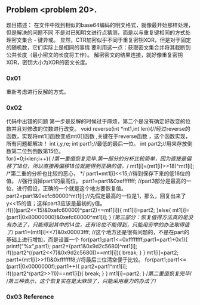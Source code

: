 ## Problem <problem 20>.<Break fixed-nonce CTR statistically>
题目描述：
在文件中找到相似的base64编码的明文格式，就像最开始那样处理，但是解决的问题不同
不是对已知明文进行点猜测，而是以与重复键相同的方式处理密文集合 - 键异或。
显然，CTR加密似乎不同于重复密钥XOR，但是对于固定的随机数，它们实际上是相同的事情
要利用这一点：获取密文集合并将其截断到公共长度（最小密文的长度将工作）。
解密密文的结果连接，就好像重复密钥XOR，密钥大小为XOR的密文长度。

### 0x01
重新考虑进行反解的方式。

### 0x02
代码中出错的问题
第一步是反解的时候过于麻烦，第二个是没有确定好改变的位数并且对修改的位数进行改变。
void reverse(int *mt1,int len){//经过reverse的函数，实现将mt1[]函数变成mt0[]函数 ,关键在于reverse函数 ，这个函数实现，所有问题都解决！ 
	int i,y,re;
	int part1;//最低的最后一位。
	int part2;//用来存放倒数第二位到倒数第15位。  
	for(i=0;i<len;i++){
	/*第一重值恢复完毕.第一部分的分析比较简单，因为直接是偏移了18位，所以直接再偏移18位就能得到正确的值。*/
	mt1[i]=(mt1[i]>>18)^mt1[i];
	/*第二重的分析也比较的恶心， */ 
	part1=mt1[i]<<15;//得到保存下来的低16位的值。
	//强行消掉part1的最高位。
	part1=part1&0xefffffff; 
	//part3部分是最高的一位，进行假设，正确的一个就是这个地方要恢复值。
	part2=part1&0xefc60000^mt1[i];//先假定最高的一位是1，那么，回复出来了y<<15的值；这样part3应该是最初的y值。 
	if((((part2<<15)&0xefc60000)^part2)==mt1[i]){
		mt1[i]=part2;
	}else{
		mt1[i]=(part1|0x80000000)&0xefc60000^mt1[i];
	}
	/*第三部分：恢复值得方法真的是没有办法了，只能得到其中的14位，还有18位不能得到，只能用穷举的办法取得值了*/
	part1=(mt1[i]<<7)&0x00003fff;
	//这个地方还是很有问题的，不是在part的基础上进行增加，而是设置一个 
	for(part1;part1<=0xffffffff;part1=part1+0x1){
		printf("%x",part1);
		part2=(part1&0x9d2c5680)^mt1[i];
		if((part2^((part2<<7)&0x9d2c5680))==mt1[i]){
			break;
		}
	}
	mt1[i]=part2;
	part1=(mt1[i]>>11)&0xfffffff8;//将最后三位清空便于比较。
	for(part1;part1<=(part1|0x0000000f);part1++){
		part2=part1^mt1[i];
		if((part2^(part2>>11))==mt1[i]){
			break;
		}
	} 
 	mt1[i]=part2;
    }
	/*第二重值恢复完毕*/
	/*第三种表示，这个恢复实在是太麻烦了，只能采用暴力的办法了*/
### 0x03 Reference
